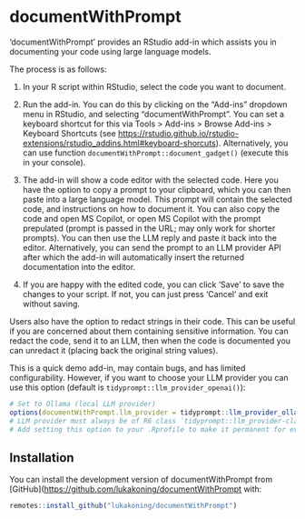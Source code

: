 
<!-- README.md is generated from README.Rmd. Please edit that file -->

# documentWithPrompt

<!-- badges: start -->
<!-- badges: end -->

‘documentWithPrompt’ provides an RStudio add-in which assists you in
documenting your code using large language models.

The process is as follows:

1)  In your R script within RStudio, select the code you want to
    document.

2)  Run the add-in. You can do this by clicking on the “Add-ins”
    dropdown menu in RStudio, and selecting “documentWithPrompt”. You
    can set a keyboard shortcut for this via Tools \> Add-ins \> Browse
    Add-ins \> Keyboard Shortcuts (see
    <https://rstudio.github.io/rstudio-extensions/rstudio_addins.html#keyboard-shorcuts>).
    Alternatively, you can use function
    `documentWithPrompt::document_gadget()` (execute this in your
    console).

3)  The add-in will show a code editor with the selected code. Here you
    have the option to copy a prompt to your clipboard, which you can
    then paste into a large language model. This prompt will contain the
    selected code, and instructions on how to document it. You can also
    copy the code and open MS Copilot, or open MS Copilot with the
    prompt prepulated (prompt is passed in the URL; may only work for
    shorter prompts). You can then use the LLM reply and paste it back
    into the editor. Alternatively, you can send the prompt to an LLM
    provider API after which the add-in will automatically insert the
    returned documentation into the editor.

4)  If you are happy with the edited code, you can click ‘Save’ to save
    the changes to your script. If not, you can just press ‘Cancel’ and
    exit without saving.

Users also have the option to redact strings in their code. This can be
useful if you are concerned about them containing sensitive information.
You can redact the code, send it to an LLM, then when the code is
documented you can unredact it (placing back the original string
values).

This is a quick demo add-in, may contain bugs, and has limited
configurability. However, if you want to choose your LLM provider you
can use this option (default is `tidyprompt::llm_provider_openai()`):

``` r
# Set to Ollama (local LLM provider)
options(documentWithPrompt.llm_provider = tidyprompt::llm_provider_ollama())
# LLM provider must always be of R6 class `tidyprompt::llm_provider-class`; see 'tidyprompt' documentation
# Add setting this option to your .Rprofile to make it permanent for every new R session
```

## Installation

You can install the development version of documentWithPrompt from
\[GitHub\](<https://github.com/lukakoning/documentWithPrompt> with:

``` r
remotes::install_github("lukakoning/documentWithPrompt")
```
